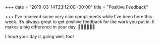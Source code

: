 +++
date = "2019-03-14T23:12:00+00:00"
title = "Positive Feedback"

+++
I’ve received some very nice compliments while I’ve been here this week. It’s always great to get positive feedback for the work you put in. It makes a big difference in your day. 👨🏻‍💻🦸🏻‍♂️

I hope your day is going well, too!